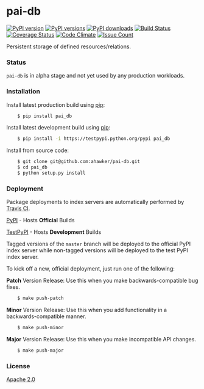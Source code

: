 # pai-db

[![PyPI version](https://badge.fury.io/py/pai-db.svg)](https://badge.fury.io/py/pai-db)
[![PyPI versions](https://img.shields.io/pypi/pyversions/pai-db.svg)](https://pypi.python.org/pypi/pai-db)
[![PyPI downloads](https://img.shields.io/pypi/dm/pai-db.svg)](https://pypi.python.org/pypi/pai-db)
[![Build Status](https://travis-ci.org/ahawker/pai-db.svg?branch=master)](https://travis-ci.org/ahawker/pai-db)
[![Coverage Status](https://coveralls.io/repos/github/ahawker/pai-db/badge.svg?branch=master)](https://coveralls.io/github/ahawker/pai-db?branch=master)
[![Code Climate](https://codeclimate.com/github/ahawker/pai-db/badges/gpa.svg)](https://codeclimate.com/github/ahawker/pai-db)
[![Issue Count](https://codeclimate.com/github/ahawker/pai-db/badges/issue_count.svg)](https://codeclimate.com/github/ahawker/pai-db)

Persistent storage of defined resources/relations.

### Status

`pai-db` is in alpha stage and not yet used by any production workloads.

### Installation

Install latest production build using [pip](https://pypi.python.org/pypi/pip):
```bash
    $ pip install pai_db
```

Install latest development build using [pip](https://pypi.python.org/pypi/pip):
```bash
    $ pip install -i https://testpypi.python.org/pypi pai_db
```

Install from source code:
```bash
    $ git clone git@github.com:ahawker/pai-db.git
    $ cd pai_db
    $ python setup.py install
```

### Deployment

Package deployments to index servers are automatically performed by [Travis CI](https://travis-ci.org/).

[PyPI](https://pypi.python.org/pypi/pai-db) - Hosts **Official** Builds

[TestPyPI](https://testpypi.python.org/pypi/pai-db) - Hosts **Development** Builds

Tagged versions of the `master` branch will be deployed to the official PyPI index server while non-tagged versions will be deployed
to the test PyPI index server.

To kick off a new, official deployment, just run one of the following:

**Patch** Version Release: Use this when you make backwards-compatible bug fixes.
```bash
    $ make push-patch
```

**Minor** Version Release: Use this when you add functionality in a backwards-compatible manner.
```bash
    $ make push-minor
```

**Major** Version Release: Use this when you make incompatible API changes.
```bash
    $ make push-major
```

### License

[Apache 2.0](LICENSE)
